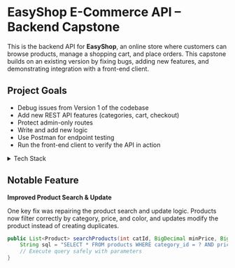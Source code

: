 # EasyShop E-Commerce API – Backend Capstone

This is the backend API for **EasyShop**, an online store where customers can browse products, manage a shopping cart, and place orders. This capstone builds on an existing version by fixing bugs, adding new features, and demonstrating integration with a front-end client.

## Project Goals

- Debug issues from Version 1 of the codebase
- Add new REST API features (categories, cart, checkout)
- Protect admin-only routes
- Write and add new logic
- Use Postman for endpoint testing
- Run the front-end client to verify the API in action

<details>

<summary>Tech Stack</summary>

- **Backend:** Java, Spring Boot
- **Database:** MySQL
- **Testing:** Postman
- **Tools:** IntelliJ IDEA, GitHub, Maven
</details>

## Notable Feature

**Improved Product Search & Update**

One key fix was repairing the product search and update logic. Products now filter correctly by category, price, and color, and updates modify the product instead of creating duplicates.

```java
public List<Product> searchProducts(int catId, BigDecimal minPrice, BigDecimal maxPrice, String color) {
    String sql = "SELECT * FROM products WHERE category_id = ? AND price BETWEEN ? AND ? AND color = ?";
    // Execute query safely with parameters
}
